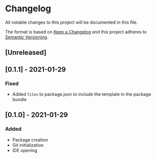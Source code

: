 # Changelog

All notable changes to this project will be documented in this file.

The format is based on [Keep a Changelog](http://keepachangelog.com/en/1.0.0/)
and this project adheres to [Semantic Versioning](http://semver.org/spec/v2.0.0.html).

## [Unreleased]

## [0.1.1] - 2021-01-29
### Fixed
- Added `files` to package.json to include the template in the package bundle

## [0.1.0] - 2021-01-29
### Added
- Package creation
- Git initialization
- IDE opening
